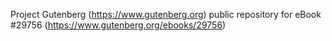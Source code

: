 Project Gutenberg (https://www.gutenberg.org) public repository for eBook #29756 (https://www.gutenberg.org/ebooks/29756)
